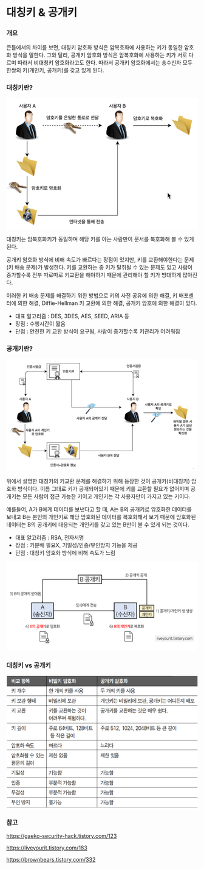 # 대칭키 & 공개키
### 개요

큰틀에서의 차이를 보면, 대칭키 암호화 방식은 암복호화에 사용하는 키가 동일한 암호화 방식을 말한다. 그와 달리, 공개키 암호화 방식은 암복호화에 사용하는 키가 서로 다르며 따라서 비대칭키 암호화라고도 한다. 따라서 공개키 암호화에서는 송수신자 모두 한쌍의 키(개인키, 공개키)를 갖고 있게 된다.

### 대칭키란?


![대칭키공개키-1](https://github.com/Songwonseok/CS-Study/blob/main/Network/images/%EB%8C%80%EC%B9%AD%ED%82%A4%EA%B3%B5%EA%B0%9C%ED%82%A4-1.PNG)


대칭키는 암복호화키가 동일하며 해당 키를 아는 사람만이 문서를 복호화해 볼 수 있게 된다.

공개키 암호화 방식에 비해 속도가 빠르다는 장점이 있지만, 키를 교환해야한다는 문제(키 배송 문제)가 발생한다. 키를 교환하는 중 키가 탈취될 수 있는 문제도 있고 사람이 증가할수록 전부 따로따로 키교환을 해야하기 때문에 관리해야 할 키가 방대하게 많아진다.

이러한 키 배송 문제를 해결하기 위한 방법으로 키의 사전 공유에 의한 해결, 키 배포센터에 의한 해결, Diffie-Hellman 키 교환에 의한 해결, 공개키 암호에 의한 해결이 있다.

- 대표 알고리즘 : DES, 3DES, AES, SEED, ARIA 등
- 장점 : 수행시간이 짧음
- 단점 : 안전한 키 교환 방식이 요구됨, 사람이 증가할수록 키관리가 어려워짐



### 공개키란?

![대칭키공개키-2](https://github.com/Songwonseok/CS-Study/blob/main/Network/images/%EB%8C%80%EC%B9%AD%ED%82%A4%EA%B3%B5%EA%B0%9C%ED%82%A4-2.PNG)



위에서 설명한 대칭키의 키교환 문제를 해결하기 위해 등장한 것이 공개키(비대칭키) 암호화 방식이다. 이름 그대로 키가 공개되어있기 때문에 키를 교환할 필요가 없어지며 공개키는 모든 사람이 접근 가능한 키이고 개인키는 각 사용자만이 가지고 있는 키이다.

예를들어, A가 B에게 데이터를 보낸다고 할 때, A는 B의 공개키로 암호화한 데이터를 보내고 B는 본인의 개인키로 해당 암호화된 데이터를 복호화해서 보기 때문에 암호화된 데이터는 B의 공개키에 대응되는 개인키를 갖고 있는 B만이 볼 수 있게 되는 것이다.

- 대표 알고리즘 : RSA, 전자서명
- 장점 : 키분배 필요X, 기밀성/인증/부인방지 기능을 제공
- 단점 : 대칭키 암호화 방식에 비해 속도가 느림


![대칭키공개키-3](https://github.com/Songwonseok/CS-Study/blob/main/Network/images/%EB%8C%80%EC%B9%AD%ED%82%A4%EA%B3%B5%EA%B0%9C%ED%82%A4-3.PNG)

### 대칭키 vs 공개키

![대칭키공개키-4](https://github.com/Songwonseok/CS-Study/blob/main/Network/images/%EB%8C%80%EC%B9%AD%ED%82%A4%EA%B3%B5%EA%B0%9C%ED%82%A4-4.png)



### 참고

https://gaeko-security-hack.tistory.com/123

https://liveyourit.tistory.com/183

https://brownbears.tistory.com/332